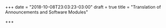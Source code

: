 +++
date = "2018-10-08T23:03:23-03:00"
draft = true
title = "Translation of Announcements and Software Modules"

+++
